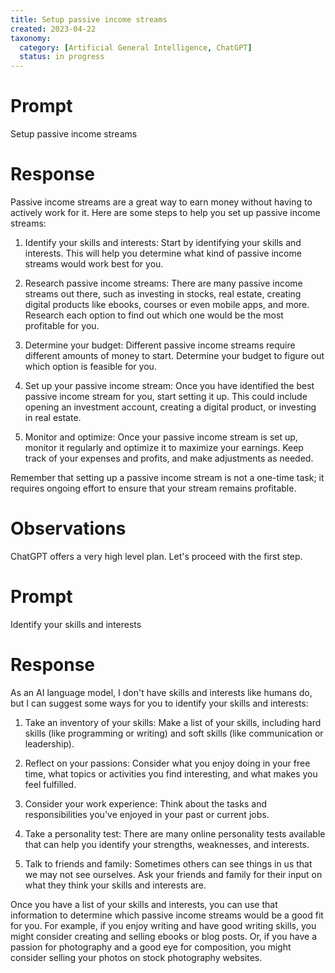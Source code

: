 ```yaml
---
title: Setup passive income streams
created: 2023-04-22
taxonomy:
  category: [Artificial General Intelligence, ChatGPT]
  status: in progress
---
```


# Prompt

Setup passive income streams

# Response

Passive income streams are a great way to earn money without having to actively work for it. Here are some steps to help you set up passive income streams:

1. Identify your skills and interests: Start by identifying your skills and interests. This will help you determine what kind of passive income streams would work best for you.

2. Research passive income streams: There are many passive income streams out there, such as investing in stocks, real estate, creating digital products like ebooks, courses or even mobile apps, and more. Research each option to find out which one would be the most profitable for you.

3. Determine your budget: Different passive income streams require different amounts of money to start. Determine your budget to figure out which option is feasible for you.

4. Set up your passive income stream: Once you have identified the best passive income stream for you, start setting it up. This could include opening an investment account, creating a digital product, or investing in real estate.

5. Monitor and optimize: Once your passive income stream is set up, monitor it regularly and optimize it to maximize your earnings. Keep track of your expenses and profits, and make adjustments as needed.

Remember that setting up a passive income stream is not a one-time task; it requires ongoing effort to ensure that your stream remains profitable.

# Observations

ChatGPT offers a very high level plan. Let's proceed with the first step.

# Prompt

Identify your skills and interests

# Response

As an AI language model, I don't have skills and interests like humans do, but I can suggest some ways for you to identify your skills and interests:

1. Take an inventory of your skills: Make a list of your skills, including hard skills (like programming or writing) and soft skills (like communication or leadership).

2. Reflect on your passions: Consider what you enjoy doing in your free time, what topics or activities you find interesting, and what makes you feel fulfilled.

3. Consider your work experience: Think about the tasks and responsibilities you've enjoyed in your past or current jobs.

4. Take a personality test: There are many online personality tests available that can help you identify your strengths, weaknesses, and interests.

5. Talk to friends and family: Sometimes others can see things in us that we may not see ourselves. Ask your friends and family for their input on what they think your skills and interests are.

Once you have a list of your skills and interests, you can use that information to determine which passive income streams would be a good fit for you. For example, if you enjoy writing and have good writing skills, you might consider creating and selling ebooks or blog posts. Or, if you have a passion for photography and a good eye for composition, you might consider selling your photos on stock photography websites.
